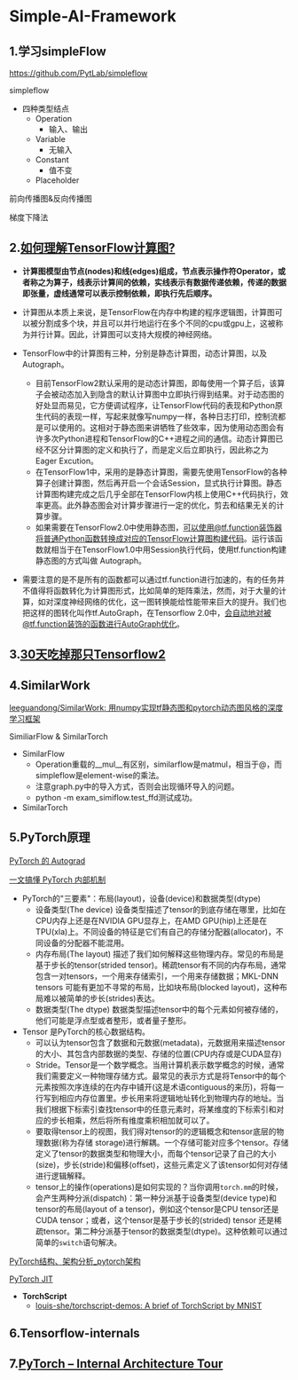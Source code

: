 # Simple-AI-Framework
## 1.学习simpleFlow
https://github.com/PytLab/simpleflow

simpleflow

+ 四种类型结点
  + Operation
    + 输入、输出
  + Variable
    + 无输入
  + Constant
    + 值不变
  + Placeholder

前向传播图&反向传播图

梯度下降法

## 2.[如何理解TensorFlow计算图?](https://zhuanlan.zhihu.com/p/344846077)

+ **计算图模型由节点(nodes)和线(edges)组成，节点表示操作符Operator，或者称之为算子，线表示计算间的依赖，实线表示有数据传递依赖，传递的数据即张量，虚线通常可以表示控制依赖，即执行先后顺序。**
+ 计算图从本质上来说，是TensorFlow在内存中构建的程序逻辑图，计算图可以被分割成多个块，并且可以并行地运行在多个不同的cpu或gpu上，这被称为并行计算。因此，计算图可以支持大规模的神经网络。

+ TensorFlow中的计算图有三种，分别是静态计算图，动态计算图，以及Autograph。
  + 目前TensorFlow2默认采用的是动态计算图，即每使用一个算子后，该算子会被动态加入到隐含的默认计算图中立即执行得到结果。对于动态图的好处显而易见，它方便调试程序，让TensorFlow代码的表现和Python原生代码的表现一样，写起来就像写numpy一样，各种日志打印，控制流都是可以使用的。这相对于静态图来讲牺牲了些效率，因为使用动态图会有许多次Python进程和TensorFlow的C++进程之间的通信。动态计算图已经不区分计算图的定义和执行了，而是定义后立即执行，因此称之为 Eager Excution。
  + 在TensorFlow1中，采用的是静态计算图，需要先使用TensorFlow的各种算子创建计算图，然后再开启一个会话Session，显式执行计算图。静态计算图构建完成之后几乎全部在TensorFlow内核上使用C++代码执行，效率更高。此外静态图会对计算步骤进行一定的优化，剪去和结果无关的计算步骤。
  + 如果需要在TensorFlow2.0中使用静态图，可以使用@tf.function装饰器将普通Python函数转换成对应的TensorFlow计算图构建代码。运行该函数就相当于在TensorFlow1.0中用Session执行代码，使用tf.function构建静态图的方式叫做 Autograph。

+ 需要注意的是不是所有的函数都可以通过tf.function进行加速的，有的任务并不值得将函数转化为计算图形式，比如简单的矩阵乘法，然而，对于大量的计算，如对深度神经网络的优化，这一图转换能给性能带来巨大的提升。我们也把这样的图转化叫作tf.AutoGraph，在Tensorflow 2.0中，会自动地对被@tf.function装饰的函数进行AutoGraph优化。

## 3.[30天吃掉那只Tensorflow2 ](https://jackiexiao.github.io/eat_tensorflow2_in_30_days/chinese/)

## 4.SimilarWork

[leeguandong/SimilarWork: 用numpy实现tf静态图和pytorch动态图风格的深度学习框架 ](https://github.com/leeguandong/SimilarWork)

SimiliarFlow & SimilarTorch

+ SimilarFlow
  + Operation重载的__mul__有区别，similarflow是matmul，相当于@，而simpleflow是element-wise的乘法。
  + 注意graph.py中的导入方式，否则会出现循环导入的问题。
  + python -m exam_simiflow.test_ffd测试成功。
+ SimilarTorch

## 5.PyTorch原理

[PyTorch 的 Autograd](https://zhuanlan.zhihu.com/p/69294347)

[一文搞懂 PyTorch 内部机制](https://zhuanlan.zhihu.com/p/338256656)

+ PyTorch的"三要素"：布局(layout)，设备(device)和数据类型(dtype)
  + 设备类型(The device) 设备类型描述了tensor的到底存储在哪里，比如在CPU内存上还是在NVIDIA GPU显存上，在AMD GPU(hip)上还是在TPU(xla)上。不同设备的特征是它们有自己的存储分配器(allocator)，不同设备的分配器不能混用。
  + 内存布局(The layout) 描述了我们如何解释这些物理内存。常见的布局是基于步长的tensor(strided tensor)。稀疏tensor有不同的内存布局，通常包含一对tensors，一个用来存储索引，一个用来存储数据；MKL-DNN tensors 可能有更加不寻常的布局，比如块布局(blocked layout)，这种布局难以被简单的步长(strides)表达。
  + 数据类型(The dtype) 数据类型描述tensor中的每个元素如何被存储的，他们可能是浮点型或者整形，或者量子整形。
+ Tensor 是PyTorch的核心数据结构。
  + 可以认为tensor包含了数据和元数据(metadata)，元数据用来描述tensor的大小、其包含内部数据的类型、存储的位置(CPU内存或是CUDA显存)
  + Stride。Tensor是一个数学概念。当用计算机表示数学概念的时候，通常我们需要定义一种物理存储方式。最常见的表示方式是将Tensor中的每个元素按照次序连续的在内存中铺开(这是术语contiguous的来历)，将每一行写到相应内存位置里。步长用来将逻辑地址转化到物理内存的地址。当我们根据下标索引查找tensor中的任意元素时，将某维度的下标索引和对应的步长相乘，然后将所有维度乘积相加就可以了。
  + 要取得tensor上的视图，我们得对tensor的的逻辑概念和tensor底层的物理数据(称为存储 storage)进行解耦。一个存储可能对应多个tensor。存储定义了tensor的数据类型和物理大小，而每个tensor记录了自己的大小(size)，步长(stride)和偏移(offset)，这些元素定义了该tensor如何对存储进行逻辑解释。
  + tensor上的操作(operations)是如何实现的？当你调用`torch.mm`的时候，会产生两种分派(dispatch)：第一种分派基于设备类型(device type)和tensor的布局(layout of a tensor)，例如这个tensor是CPU tensor还是CUDA tensor；或者，这个tensor是基于步长的(strided) tensor 还是稀疏tensor。第二种分派基于tensor的数据类型(dtype)。这种依赖可以通过简单的`switch`语句解决。

[PyTorch结构、架构分析_pytorch架构](https://blog.csdn.net/qq_28726979/article/details/120690343)

[PyTorch JIT](https://zhuanlan.zhihu.com/p/370455320)

+ **TorchScript**
  + [louis-she/torchscript-demos: A brief of TorchScript by MNIST](https://github.com/louis-she/torchscript-demos)

## 6.Tensorflow-internals

## 7.[PyTorch – Internal Architecture Tour](https://blog.christianperone.com/2018/03/pytorch-internal-architecture-tour/)

